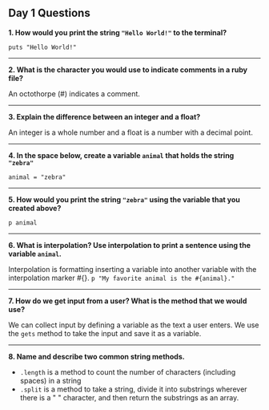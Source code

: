 ## Day 1 Questions

**1. How would you print the string `"Hello World!"` to the terminal?**

`puts "Hello World!"`
***

**2. What is the character you would use to indicate comments in a ruby file?**

An octothorpe (#) indicates a comment.
***

**3. Explain the difference between an integer and a float?**

An integer is a whole number and a float is a number with a decimal point.
***

**4. In the space below, create a variable `animal` that holds the string `"zebra"`**

`animal = "zebra"`
***

**5. How would you print the string `"zebra"` using the variable that you created above?**

`p animal`
***

**6. What is interpolation? Use interpolation to print a sentence using the variable `animal`.**

Interpolation is formatting inserting a variable into another variable with the interpolation marker #{}.
`p "My favorite animal is the #{animal}."`
***

**7. How do we get input from a user? What is the method that we would use?**

We can collect input by defining a variable as the text a user enters. We use the `gets` method to take the input and save it as a variable.
***

**8. Name and describe two common string methods.**

* `.length` is a method to count the number of characters (including spaces) in a string
* `.split` is a method to take a string, divide it into substrings wherever there is a " " character, and then return the substrings as an array.
